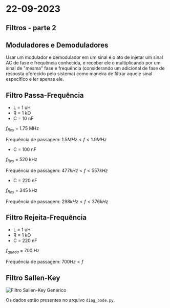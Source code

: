 # 22-09-2023

## Filtros - parte 2

## Moduladores e Demoduladores

Usar um modulador e demodulador em um sinal é o ato de injetar um sinal AC de fase e frequência conhecida, e receber ele o multiplicando por um sinal de "mesma" fase e frequência (considerando um adicional de fase de resposta oferecido pelo sistema) como maneira de filtrar aquele sinal específico e ler apenas ele.

## Filtro Passa-Frequência

* L = 1 uH
* R = 1 kO
* C = 10 nF

$f_{Res}$ =  1.75 MHz

Frequência de passagem: $1.5 MHz < f < 1.9 MHz$

* C = 100 nF

$f_{Res}$ =  520 kHz 

Frequência de passagem: $477 kHz < f < 557 kHz$


* C = 220 nF

$f_{Res}$ =  345 kHz 

Frequência de passagem: $298 kHz < f < 376 kHz$

## Filtro Rejeita-Frequência

* L = 1 uH
* R = 1 kO
* C = 220 nF

$f_{queda}$ =  700 Hz

Frequência de passagem: $700 Hz < f$

## Filtro Sallen-Key

![Filtro Sallen-Key Genérico](https://upload.wikimedia.org/wikipedia/commons/thumb/e/e3/Sallen-Key_Generic_Circuit.svg/1920px-Sallen-Key_Generic_Circuit.svg.png)

Os dados estão presentes no arquivo `diag_bode.py`.

